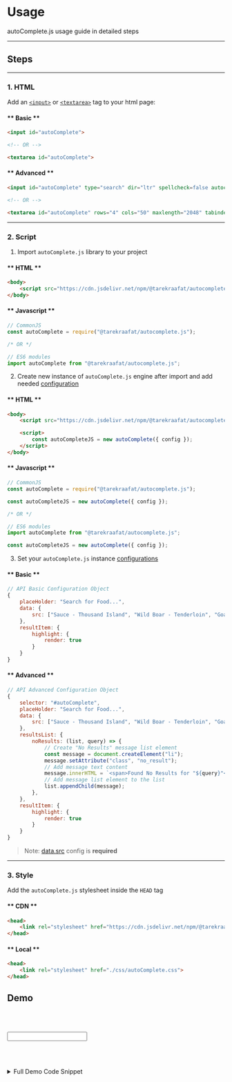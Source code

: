 # Usage <!-- {docsify-ignore} -->

autoComplete.js usage guide in detailed steps

***

## Steps

***

### 1. HTML


Add an [`<input>`](https://developer.mozilla.org/en-US/docs/Web/HTML/Element/input) or [`<textarea>`](https://developer.mozilla.org/en-US/docs/Web/HTML/Element/textarea) tag to your html page:

<!-- tabs:start -->
#### ** Basic **
```html
<input id="autoComplete">

<!-- OR -->

<textarea id="autoComplete">
```
#### ** Advanced **
```html
<input id="autoComplete" type="search" dir="ltr" spellcheck=false autocorrect="off" autocomplete="off" autocapitalize="off" maxlength="2048" tabindex="1">

<!-- OR -->

<textarea id="autoComplete" rows="4" cols="50" maxlength="2048" tabindex="1">
```
<!-- tabs:end -->

***

### 2. Script


1. Import `autoComplete.js` library to your project

<!-- tabs:start -->
#### ** HTML **

```html
<body>
    <script src="https://cdn.jsdelivr.net/npm/@tarekraafat/autocomplete.js@{{version}}/dist/autoComplete.min.js"></script>
</body>
```
#### ** Javascript **

```js
// CommonJS
const autoComplete = require("@tarekraafat/autocomplete.js");

/* OR */

// ES6 modules
import autoComplete from "@tarekraafat/autocomplete.js";
```
<!-- tabs:end -->

2. Create new instance of `autoComplete.js` engine after import and add needed [configuration](/configuration.md)

<!-- tabs:start -->
#### ** HTML **

```html
<body>
    <script src="https://cdn.jsdelivr.net/npm/@tarekraafat/autocomplete.js@{{version}}/dist/autoComplete.min.js"></script>

    <script>
        const autoCompleteJS = new autoComplete({ config });
    </script>
</body>
```
#### ** Javascript **

```js
// CommonJS
const autoComplete = require("@tarekraafat/autocomplete.js");

const autoCompleteJS = new autoComplete({ config });

/* OR */

// ES6 modules
import autoComplete from "@tarekraafat/autocomplete.js";

const autoCompleteJS = new autoComplete({ config });
```
<!-- tabs:end -->

3. Set your `autoComplete.js` instance [configurations](/configuration.md)

<!-- tabs:start -->
#### ** Basic **

```js
// API Basic Configuration Object
{
    placeHolder: "Search for Food...",
    data: {
        src: ["Sauce - Thousand Island", "Wild Boar - Tenderloin", "Goat - Whole Cut"]
    },
    resultItem: {
        highlight: {
            render: true
        }
    }
}
```

#### ** Advanced **

```js
// API Advanced Configuration Object
{
    selector: "#autoComplete",
    placeHolder: "Search for Food...",
    data: {
        src: ["Sauce - Thousand Island", "Wild Boar - Tenderloin", "Goat - Whole Cut"]
    },
    resultsList: {
        noResults: (list, query) => {
            // Create "No Results" message list element
            const message = document.createElement("li");
            message.setAttribute("class", "no_result");
            // Add message text content
            message.innerHTML = `<span>Found No Results for "${query}"</span>`;
            // Add message list element to the list
            list.appendChild(message);
        },
    },
    resultItem: {
        highlight: {
            render: true
        }
    }
}
```

<!-- tabs:end -->
> Note: [data.src](/configuration.md?id=data-required) config is **required**

***

### 3. Style


Add the `autoComplete.js` stylesheet inside the `HEAD` tag

<!-- tabs:start -->
#### ** CDN **

```html
<head>
    <link rel="stylesheet" href="https://cdn.jsdelivr.net/npm/@tarekraafat/autocomplete.js@{{version}}/dist/css/autoComplete.min.css">
</head>
```

#### ** Local **

```html
<head>
    <link rel="stylesheet" href="./css/autoComplete.css">
</head>
```
<!-- tabs:end -->

## Demo

<br><br>

<div class="autoComplete_wrapper">
    <input type="text" dir="ltr" spellcheck=false autocorrect="off" autocomplete="off" autocapitalize="off" id="autoComplete">
</div>

<br><br>

<details>
  <summary>Full Demo Code Snippet</summary>

```html
<!DOCTYPE html>
<html lang="en">

<head>
    <link rel="stylesheet" href="https://cdn.jsdelivr.net/npm/@tarekraafat/autocomplete.js@{{version}}/dist/css/autoComplete.min.css">
</head>

<body>
    <div class="autoComplete_wrapper">
        <input type="search" dir="ltr" spellcheck=false autocorrect="off" autocomplete="off" autocapitalize="off" id="autoComplete">
    </div>

    <script src="https://cdn.jsdelivr.net/npm/@tarekraafat/autocomplete.js@{{version}}/dist/autoComplete.min.js"></script>
    <script>
        const autoCompleteJS = new autoComplete({
            placeHolder: "Search for Food...",
            data: {
                src: ["Sauce - Thousand Island", "Wild Boar - Tenderloin", "Goat - Whole Cut"],
                cache: true,
            },
            resultsList: {
                element: (list, data) => {
                    if (!data.results.length) {
                        // Create "No Results" message element
                        const message = document.createElement("div");
                        // Add class to the created element
                        message.setAttribute("class", "no_result");
                        // Add message text content
                        message.innerHTML = `<span>Found No Results for "${data.query}"</span>`;
                        // Append message element to the results list
                        list.prepend(message);
                    }
                },
                noResults: true,
            },
            resultItem: {
                highlight: true
            }
        });
    </script>
</body>

</html>
```

</details>

<script>
    const autoCompleteJS = new autoComplete({
        placeHolder: "Search for Food...",
        data: {
            src: ["Sauce - Thousand Island", "Wild Boar - Tenderloin", "Goat - Whole Cut"],
            cache: true,
        },
        resultsList: {
            element: (list, data) => {
                if (!data.results.length) {
                    // Create "No Results" message element
                    const message = document.createElement("div");
                    // Add class to the created element
                    message.setAttribute("class", "no_result");
                    // Add message text content
                    message.innerHTML = `<span>Found No Results for "${data.query}"</span>`;
                    // Append message element to the results list
                    list.prepend(message);
                }
            },
            noResults: true,
        },
        resultItem: {
            highlight: true
        }
    });
</script>